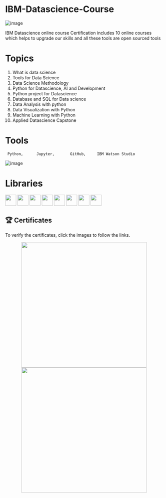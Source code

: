 # IBM-Datascience-Course
![image](https://github.com/Sridhar922/IBM-Datascience-Course/assets/122592164/c00b8ea5-55bb-4e97-b7ee-afe7335c3f34)

IBM Datascience  online course Certification includes 10 online courses which helps to upgrade our skills and all these tools are open sourced tools

# Topics
1. What is data science
2. Tools for Data Science
3. Data Science Methodology
4. Python for Datascience, AI and Development
5. Python project for  Datascience
6. Database and SQL for Data science
7. Data Analysis with python
8. Data Visualization with Python
9. Machine Learning with Python
10. Applied Datascience Capstone

# Tools
     Python,      Jupyter,       GitHub,     IBM Watson Studio
![image](https://github.com/Sridhar922/IBM-Datascience-Course/assets/122592164/263715e0-84a9-440c-8207-ddf989094f44)

# Libraries
<p align="left">
  <img  src="https://user-images.githubusercontent.com/84391594/152706127-ce41990f-2588-472a-b5df-6b403a5947e6.png" height="35">
  <img  src="https://user-images.githubusercontent.com/84391594/152706130-5577011e-ecb3-47aa-af73-f6bd1bda05bc.png" height="35">
  <img  src="https://user-images.githubusercontent.com/84391594/152706132-5939da7e-7d1e-43b8-9c46-2d3fe5198dda.png" height="35">
  <img  src="https://user-images.githubusercontent.com/84391594/152706135-85cdd35e-922a-414a-a198-c670fbf8fb25.svg" height="35">
  <img  src="https://user-images.githubusercontent.com/84391594/152706148-36f27f03-1967-45d1-82d8-f6c149c6f21c.svg" height="35">
  <img  src="https://user-images.githubusercontent.com/84391594/152706211-7966848a-a2e1-4c4a-bc08-594a4ca6ff07.png" height="35">
  <img  src="https://user-images.githubusercontent.com/84391594/152706214-d018bc5e-1477-4de2-94d7-5c0886e0477d.png" height="35">
  <img  src="https://user-images.githubusercontent.com/84391594/152706217-c0cfd9d8-22ad-4c3b-9ac7-70a6cf2799f7.png" height="35"> <br>
</p>

## 🏆 Certificates 
To verify the certificates, click the images to follow the links.

<p align="middle">
  <a href="https://coursera.org/share/01d81a78236a20ceb9f94beb17fe8c67"><img src="https://github.com/Sridhar922/IBM-Datascience-Course/assets/122592164/a75872c2-1b49-485d-97ca-97f0166c63dc" height="400"></a>
  <a href="https://www.credly.com/badges/a7e354ce-94de-4b99-bdcd-f56b6028d863"><img src="https://user-images.githubusercontent.com/84391594/161432660-f158f03d-c164-43d4-92c6-b728868200e9.png" height="400"></a>
